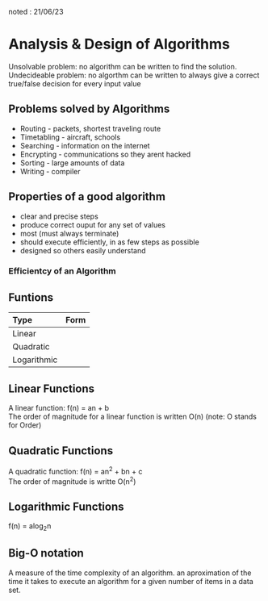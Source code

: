 noted : 21/06/23

# Analysis & Design of Algorithms

Unsolvable problem: no algorithm can be written to find the solution.  
Undecideable problem: no algorthm can be written to always give a correct true/false decision for every input value

## Problems solved by Algorithms

- Routing - packets, shortest traveling route
- Timetabling - aircraft, schools
- Searching - information on the internet
- Encrypting - communications so they arent hacked
- Sorting - large amounts of data
- Writing - compiler

## Properties of a good algorithm

- clear and precise steps
- produce correct ouput for any set of values
- most (must always terminate)
- should execute efficiently, in as few steps as possible
- designed so others easily understand

### Efficientcy of an Algorithm


## Funtions

|Type|Form|
|:---|:---|
|Linear||
|Quadratic||
|Logarithmic||
## Linear Functions

A linear function: f(n) = an + b  
The order of magnitude for a linear function is written O(n) (note: O stands for Order)

## Quadratic Functions

A quadratic function: f(n) = an<sup>2</sup> + bn + c  
The order of magnitude is writte O(n<sup>2</sup>)

## Logarithmic Functions

f(n) = alog<sub>2</sub>n

## Big-O notation

A measure of the time complexity of an algorithm. an aproximation of the time it takes to execute an algorithm for a given number of items in a data set.